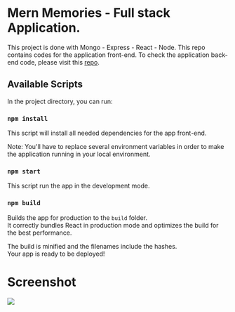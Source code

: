 # Mern Memories - Full stack Application.

This project is done with Mongo - Express - React - Node. This repo contains codes for the application front-end. To check the application back-end code, please visit this [repo](https://github.com/iamanh1990/charity-app-mern-backend).

## Available Scripts

In the project directory, you can run:

### `npm install`

This script will install all needed dependencies for the app front-end.

Note: You'll have to replace several environment variables in order to make the application running in your local environment.

### `npm start`

This script run the app in the development mode.

### `npm build`

Builds the app for production to the `build` folder.\
It correctly bundles React in production mode and optimizes the build for the best performance.

The build is minified and the filenames include the hashes.\
Your app is ready to be deployed!

# Screenshot
![](Demo/Screenshot)
